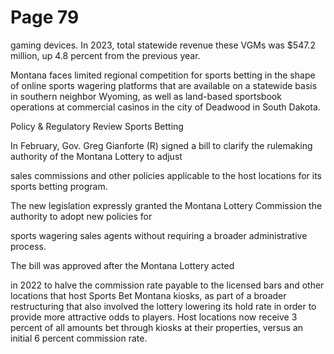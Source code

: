 # Page 79

gaming devices. In 2023, total statewide revenue these
VGMs was $547.2 million, up 4.8 percent from the
previous year.

Montana faces limited regional competition for sports
betting in the shape of online sports wagering platforms
that are available on a statewide basis in southern
neighbor Wyoming, as well as land-based sportsbook
operations at commercial casinos in the city of Deadwood
in South Dakota.

Policy & Regulatory Review
Sports Betting

In February, Gov. Greg Gianforte (R) signed a bill to clarify
the rulemaking authority of the Montana Lottery to adjust

sales commissions and other policies applicable to the
host locations for its sports betting program.

The new legislation expressly granted the Montana Lottery
Commission the authority to adopt new policies for

sports wagering sales agents without requiring a broader
administrative process.

The bill was approved after the Montana Lottery acted

in 2022 to halve the commission rate payable to the
licensed bars and other locations that host Sports Bet
Montana kiosks, as part of a broader restructuring that
also involved the lottery lowering its hold rate in order to
provide more attractive odds to players. Host locations now
receive 3 percent of all amounts bet through kiosks at their
properties, versus an initial 6 percent commission rate.

